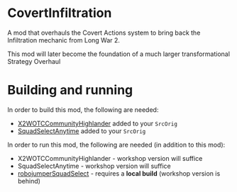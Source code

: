 # CovertInfiltration
A mod that overhauls the Covert Actions system to bring back the Infiltration mechanic from Long War 2.

This mod will later become the foundation of a much larger transformational Strategy Overhaul

# Building and running
In order to build this mod, the following are needed:

* [X2WOTCCommunityHighlander](https://github.com/X2CommunityCore/X2WOTCCommunityHighlander) added to your `SrcOrig`
* [SquadSelectAnytime](https://github.com/WOTCStrategyOverhaul/SquadSelectAnytime) added to your `SrcOrig`

In order to run this mod, the following are needed (in addition to this mod):

* X2WOTCCommunityHighlander - workshop version will suffice
* SquadSelectAnytime - workshop version will suffice
* [robojumperSquadSelect](https://github.com/robojumper/robojumperSquadSelect) - requires a **local build** (workshop version is behind)